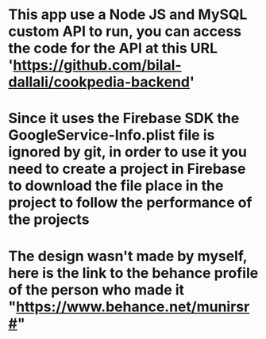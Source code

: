 # This app use a Node JS and MySQL custom API to run, you can access the code for the API at this URL 'https://github.com/bilal-dallali/cookpedia-backend'

# Since it uses the Firebase SDK the GoogleService-Info.plist file is ignored by git, in order to use it you need to create a project in Firebase to download the file place in the project to follow the performance of the projects

# The design wasn't made by myself, here is the link to the behance profile of the person who made it "https://www.behance.net/munirsr#"